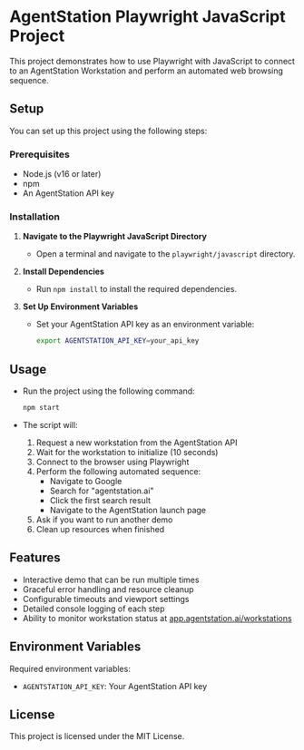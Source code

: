 # AgentStation Playwright JavaScript Project

This project demonstrates how to use Playwright with JavaScript to connect to an AgentStation Workstation and perform an automated web browsing sequence.

## Setup

You can set up this project using the following steps:

### Prerequisites

- Node.js (v16 or later)
- npm
- An AgentStation API key

### Installation

1. **Navigate to the Playwright JavaScript Directory**
   - Open a terminal and navigate to the `playwright/javascript` directory.

2. **Install Dependencies**
   - Run `npm install` to install the required dependencies.

3. **Set Up Environment Variables**
   - Set your AgentStation API key as an environment variable:

     ```bash
     export AGENTSTATION_API_KEY=your_api_key
     ```

## Usage

- Run the project using the following command:

  ```bash
  npm start
  ```

- The script will:
  1. Request a new workstation from the AgentStation API
  2. Wait for the workstation to initialize (10 seconds)
  3. Connect to the browser using Playwright
  4. Perform the following automated sequence:
     - Navigate to Google
     - Search for "agentstation.ai"
     - Click the first search result
     - Navigate to the AgentStation launch page
  5. Ask if you want to run another demo
  6. Clean up resources when finished

## Features

- Interactive demo that can be run multiple times
- Graceful error handling and resource cleanup
- Configurable timeouts and viewport settings
- Detailed console logging of each step
- Ability to monitor workstation status at [app.agentstation.ai/workstations](https://app.agentstation.ai/workstations)

## Environment Variables

Required environment variables:

- `AGENTSTATION_API_KEY`: Your AgentStation API key

## License

This project is licensed under the MIT License. 